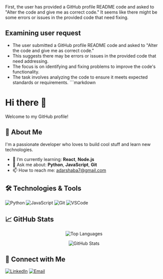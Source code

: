 <think>
First, the user has provided a GitHub profile README code and asked to "Alter the code and give me as correct code." It seems like there might be some errors or issues in the provided code that need fixing.


## Examining user request  
- The user submitted a GitHub profile README code and asked to "Alter the code and give me as correct code."  
- This suggests there may be errors or issues in the provided code that need addressing.  
- The focus is on identifying and fixing problems to improve the code's functionality.  
- The task involves analyzing the code to ensure it meets expected standards or requirements.
</think>```markdown
# Hi there 👋

Welcome to my GitHub profile!

## 🚀 About Me
I'm a passionate developer who loves to build cool stuff and learn new technologies.

- 🌱 I’m currently learning: **React**, **Node.js**
- 💬 Ask me about: **Python**, **JavaScript**, **Git**
- 📫 How to reach me: [adarshaba7@gmail.com](mailto:adarshaba7@gmail.com)

## 🛠️ Technologies & Tools
![Python](https://img.shields.io/badge/Python-3776AB?style=flat&logo=python&logoColor=white)
![JavaScript](https://img.shields.io/badge/JavaScript-F7DF1E?style=flat&logo=javascript&logoColor=black)
![Git](https://img.shields.io/badge/Git-F05032?style=flat&logo=git&logoColor=white)
![VSCode](https://img.shields.io/badge/VS%20Code-007ACC?style=flat&logo=visual-studio-code&logoColor=white)

## 📈 GitHub Stats
<p align="center">
  <img src="https://github-readme-stats.vercel.app/api/top-langs?username=adarshaba&show_icons=true&locale=en&layout=compact&theme=radical"alt="Top Languages"/>
</p>

<p align="center">
  <img src="https://github-readme-stats.vercel.app/api?username=adarshaba&show_icons=true&locale=en&theme=radical"alt="GitHub Stats"/>
</p>

## 🔗 Connect with Me
[![LinkedIn](https://img.shields.io/badge/LinkedIn-Connect-blue?style=for-the-badge&logo=linkedin&logoColor=white)](https://www.linkedin.com/in/adarsha-b-a-87b9a8284)
[![Email](https://img.shields.io/badge/Email-Contact-informational?style=for-the-badge&logo=gmail&logoColor=white)](mailto:adarshaba7@gmail.com)
```
